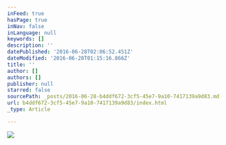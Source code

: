 ```yaml
---
inFeed: true
hasPage: true
inNav: false
inLanguage: null
keywords: []
description: ''
datePublished: '2016-06-28T02:06:52.451Z'
dateModified: '2016-06-28T01:15:16.866Z'
title: ''
author: []
authors: []
publisher: null
starred: false
sourcePath: _posts/2016-06-28-b4ddf672-3cf5-45e7-9a10-7417139a9d83.md
url: b4ddf672-3cf5-45e7-9a10-7417139a9d83/index.html
_type: Article

---
```

![](https://the-grid-user-content.s3-us-west-2.amazonaws.com/7738fb55-614f-48a0-95b5-35927a719e4d.jpg)